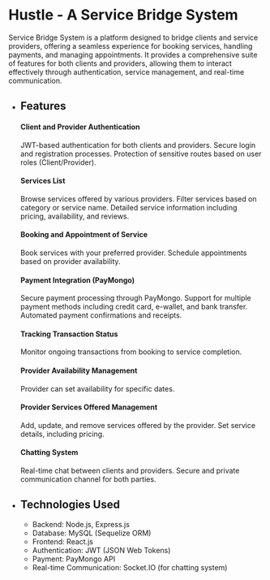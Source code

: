 # Hustle - A Service Bridge System
Service Bridge System is a platform designed to bridge clients and service providers, offering a seamless experience for booking services, handling payments, and managing appointments. It provides a comprehensive suite of features for both clients and providers, allowing them to interact effectively through authentication, service management, and real-time communication.

- ## Features
  #### Client and Provider Authentication
  JWT-based authentication for both clients and providers.
  Secure login and registration processes.
  Protection of sensitive routes based on user roles (Client/Provider).
  
  #### Services List
  Browse services offered by various providers.
  Filter services based on category or service name.
  Detailed service information including pricing, availability, and reviews.
  
  #### Booking and Appointment of Service
  Book services with your preferred provider.
  Schedule appointments based on provider availability.
  
  #### Payment Integration (PayMongo)
  Secure payment processing through PayMongo.
  Support for multiple payment methods including credit card, e-wallet, and bank transfer.
  Automated payment confirmations and receipts.
  
  #### Tracking Transaction Status
  Monitor ongoing transactions from booking to service completion.
  
  #### Provider Availability Management
  Provider can set availability for specific dates.
  
  #### Provider Services Offered Management
  Add, update, and remove services offered by the provider.
  Set service details, including pricing.
  
  #### Chatting System
  Real-time chat between clients and providers.
  Secure and private communication channel for both parties.

- ## Technologies Used
    - Backend: Node.js, Express.js
    - Database: MySQL (Sequelize ORM)
    - Frontend: React.js
    - Authentication: JWT (JSON Web Tokens)
    - Payment: PayMongo API
    - Real-time Communication: Socket.IO (for chatting system)

